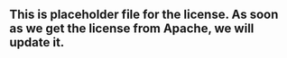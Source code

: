 ## This is placeholder file for the license. As soon as we get the license from Apache, we will update it.
